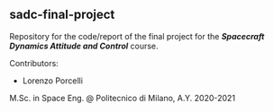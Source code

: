 ## sadc-final-project

Repository for the code/report of the final project for the ***Spacecraft Dynamics Attitude and Control*** course.

Contributors:
+ Lorenzo Porcelli

M.Sc. in Space Eng. @ Politecnico di Milano, A.Y. 2020-2021

